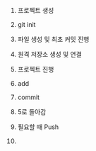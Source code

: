 1. 프로젝트 생성
2. git init
3. 파일 생성 및 최초 커밋 진행
4. 원격 저장소 생성 및 연결

5. 프로젝트 진행
6. add
7. commit
8. 5로 돌아감

9.  필요할 때 Push
10. 